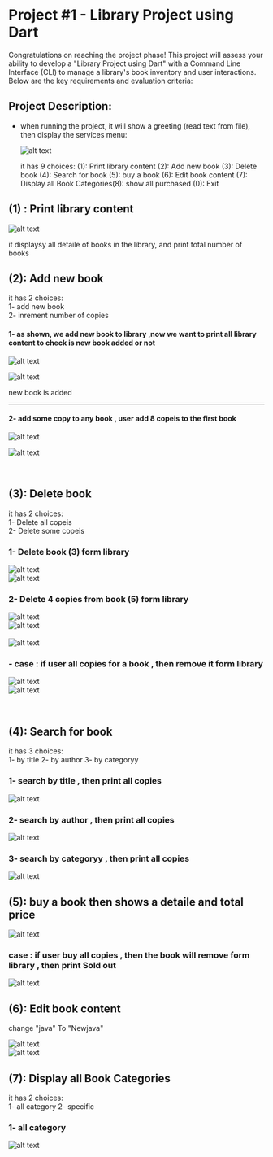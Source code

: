 # Project #1 - Library Project using Dart

Congratulations on reaching the project phase! This project will assess your ability to develop a "Library Project using Dart" with a Command Line Interface (CLI) to manage a library's book inventory and user interactions. Below are the key requirements and evaluation criteria:

## Project Description:
- when running the project, it will show a greeting (read text from file), then display the services menu:
  
  ![alt text](project1_aw2/Assets/1.png)

  it has 9 choices:
(1): Print library content (2): Add new book (3): Delete book (4): Search for book
(5): buy a book (6): Edit book content (7): Display all Book Categories(8): show all purchased (0): Exit


## (1) : Print library content
  ![alt text](project1_aw2/Assets/2.png)
  
  it displaysy all detaile of books in the library, and print total number of books         

  


## (2): Add new book
  it has 2 choices:         
  1- add new book       
  2- inrement number of copies
  
  #### 1- as shown, we add new book to library ,now we want to print all library content to check is new book added or not
  ![alt text](project1_aw2/Assets/3.png)
  
  ![alt text](project1_aw2/Assets/3.1.png)

  new book is added

  ---------------------------------------------------------

  #### 2- add some copy to any book , user add 8 copeis to the first book 
  ![alt text](project1_aw2/Assets/4.png)
  
  ![alt text](project1_aw2/Assets/4.1.png)       

<br />  
  
  ## (3): Delete book
  it has 2 choices:         
  1- Delete all copeis       
  2- Delete some copeis 
  
  ### 1- Delete book (3) form library
  ![alt text](project1_aw2/Assets/5.png)    
  ![alt text](project1_aw2/Assets/5.1.png)    


  ### 2- Delete 4 copies from book (5) form library
  ![alt text](project1_aw2/Assets/6.png)    
  ![alt text](project1_aw2/Assets/6.99.png)  
  <br />
  ![alt text](project1_aw2/Assets/6.1.png)   

  ### - case : if user all copies for a book , then remove it form library
  ![alt text](project1_aw2/Assets/6.2case.png)   
  ![alt text](project1_aw2/Assets/6.3.png)   

  <br />
  
  ## (4): Search for book
  it has 3 choices:         
  1- by title
  2- by author
  3- by categoryy

  ### 1- search by title , then print all copies 
  ![alt text](project1_aw2/Assets/7.1.png)
  
  ### 2- search by author , then print all copies 
  ![alt text](project1_aw2/Assets/7.2.png)   
  ### 3- search by categoryy , then print all copies 
  ![alt text](project1_aw2/Assets/7.3.png)  

  ## (5): buy a book then shows a detaile and total price
  ![alt text](project1_aw2/Assets/8buy.png)  
  
  ### case : if user buy all copies , then the book will remove form library , then print Sold out
  ![alt text](project1_aw2/Assets/8buy2.png)  

  
  ## (6): Edit book content
  
  change "java" To "Newjava"
  
  ![alt text](project1_aw2/Assets/9edit.png)  
  ![alt text](project1_aw2/Assets/9.1.png)  

  
  ## (7): Display all Book Categories
  
  it has 2 choices:         
  1- all category
  2- specific

  ### 1- all category
  ![alt text](project1_aw2/Assets/10.png)
  


  
  
  

  
  
  
  
  
  
  
  

  


  
  
  
